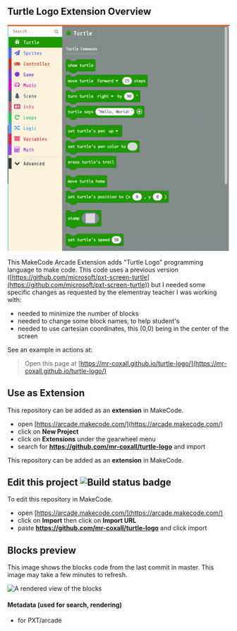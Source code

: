 ## Turtle Logo Extension Overview

![Turtle Logo Blocks](./assets/Turtle_Logo_Blocks_0.3.0.png "Turtle Logo Blocks")

This MakeCode Arcade Extension adds "Turtle Logo" programming language to make code.
This code uses a previous version ([https://github.com/microsoft/pxt-screen-turtle](https://github.com/microsoft/pxt-screen-turtle)) but I needed some specific changes as requested by the elementray teacher I was working with:
- needed to minimize the number of blocks
- needed to change some block names, to help student's
- needed to use cartesian coordinates, this (0,0) being in the center of the screen 

See an example in actions at:
> Open this page at [https://mr-coxall.github.io/turtle-logo/](https://mr-coxall.github.io/turtle-logo/)

## Use as Extension

This repository can be added as an **extension** in MakeCode.

* open [https://arcade.makecode.com/](https://arcade.makecode.com/)
* click on **New Project**
* click on **Extensions** under the gearwheel menu
* search for **https://github.com/mr-coxall/turtle-logo** and import

This repository can be added as an **extension** in MakeCode.

## Edit this project ![Build status badge](https://github.com/mr-coxall/turtle-logo/workflows/MakeCode/badge.svg)

To edit this repository in MakeCode.

* open [https://arcade.makecode.com/](https://arcade.makecode.com/)
* click on **Import** then click on **Import URL**
* paste **https://github.com/mr-coxall/turtle-logo** and click import

## Blocks preview

This image shows the blocks code from the last commit in master.
This image may take a few minutes to refresh.

![A rendered view of the blocks](https://github.com/mr-coxall/turtle-logo/raw/master/.github/makecode/blocks.png)

#### Metadata (used for search, rendering)

* for PXT/arcade
<script src="https://makecode.com/gh-pages-embed.js"></script><script>makeCodeRender("{{ site.makecode.home_url }}", "{{ site.github.owner_name }}/{{ site.github.repository_name }}");</script>
